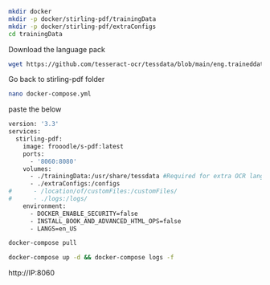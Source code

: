 
```sh
mkdir docker
mkdir -p docker/stirling-pdf/trainingData 
mkdir -p docker/stirling-pdf/extraConfigs
cd trainingData
```
Download the language pack 

```sh
wget https://github.com/tesseract-ocr/tessdata/blob/main/eng.traineddata
```
Go back to  stirling-pdf folder 

```sh
nano docker-compose.yml
```
paste the below

```sh
version: '3.3'
services:
  stirling-pdf:
    image: frooodle/s-pdf:latest
    ports:
      - '8060:8080'  
    volumes:
      - ./trainingData:/usr/share/tessdata #Required for extra OCR languages
      - ./extraConfigs:/configs
#      - /location/of/customFiles:/customFiles/
#      - ./logs:/logs/
    environment:
      - DOCKER_ENABLE_SECURITY=false
      - INSTALL_BOOK_AND_ADVANCED_HTML_OPS=false
      - LANGS=en_US
```


```sh
docker-compose pull
```

```sh
docker-compose up -d && docker-compose logs -f
```

http://IP:8060
